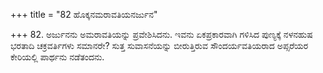 +++
title = "82 ಹೊಕ್ಕನಮರಾವತಿಯನರ್ಜುನ"

+++
82. ಅರ್ಜುನನು ಅಮರಾವತಿಯನ್ನು ಪ್ರವೇಶಿಸಿದನು. ಇವನು ಏಕಪ್ರಕಾರವಾಗಿ ಗಳಿಸಿದ ಪುಣ್ಯಕ್ಕೆ ನಳನಹುಷ ಭರತಾದಿ ಚಕ್ರವರ್ತಿಗಳು ಸಮಾನರೇ? ಸುತ್ತ ಸುವಾಸನೆಯನ್ನು  ಬೀರುತ್ತಿರುವ  ಸೌಂದರ್ಯವತಿಯರಾದ ಅಪ್ಸರೆಯರ ಕೇರಿಯಲ್ಲಿ ಪಾರ್ಥನು ನಡೆತಂದನು.